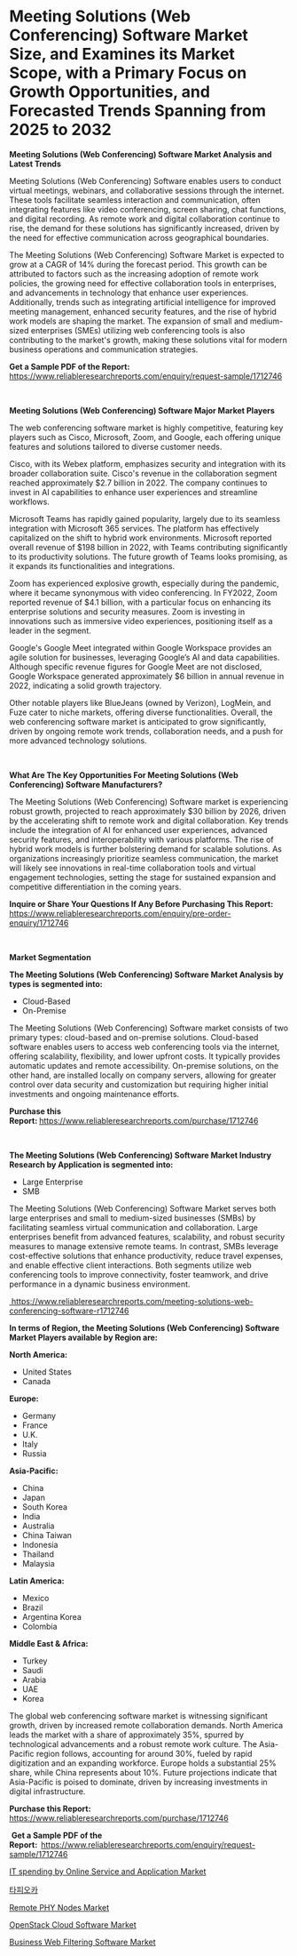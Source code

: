 <p><h1>Meeting Solutions (Web Conferencing) Software Market Size, and Examines its Market Scope, with a Primary Focus on Growth Opportunities, and Forecasted Trends Spanning from 2025 to 2032</h1></p><p><strong>Meeting Solutions (Web Conferencing) Software Market Analysis and Latest Trends</strong></p>
<p><p>Meeting Solutions (Web Conferencing) Software enables users to conduct virtual meetings, webinars, and collaborative sessions through the internet. These tools facilitate seamless interaction and communication, often integrating features like video conferencing, screen sharing, chat functions, and digital recording. As remote work and digital collaboration continue to rise, the demand for these solutions has significantly increased, driven by the need for effective communication across geographical boundaries.</p><p>The Meeting Solutions (Web Conferencing) Software Market is expected to grow at a CAGR of 14% during the forecast period. This growth can be attributed to factors such as the increasing adoption of remote work policies, the growing need for effective collaboration tools in enterprises, and advancements in technology that enhance user experiences. Additionally, trends such as integrating artificial intelligence for improved meeting management, enhanced security features, and the rise of hybrid work models are shaping the market. The expansion of small and medium-sized enterprises (SMEs) utilizing web conferencing tools is also contributing to the market's growth, making these solutions vital for modern business operations and communication strategies.</p></p>
<p><strong>Get a Sample PDF of the Report:&nbsp;</strong> <a href="https://www.reliableresearchreports.com/enquiry/request-sample/1712746?utm_campaign=38&utm_medium=2&utm_source=Github&utm_content=ia&utm_term=28032025&utm_id=meeting-solutions-web-conferencing-software">https://www.reliableresearchreports.com/enquiry/request-sample/1712746</a></p>
<p>&nbsp;</p>
<p><strong>Meeting Solutions (Web Conferencing) Software Major Market Players</strong></p>
<p><p>The web conferencing software market is highly competitive, featuring key players such as Cisco, Microsoft, Zoom, and Google, each offering unique features and solutions tailored to diverse customer needs. </p><p>Cisco, with its Webex platform, emphasizes security and integration with its broader collaboration suite. Cisco's revenue in the collaboration segment reached approximately $2.7 billion in 2022. The company continues to invest in AI capabilities to enhance user experiences and streamline workflows.</p><p>Microsoft Teams has rapidly gained popularity, largely due to its seamless integration with Microsoft 365 services. The platform has effectively capitalized on the shift to hybrid work environments. Microsoft reported overall revenue of $198 billion in 2022, with Teams contributing significantly to its productivity solutions. The future growth of Teams looks promising, as it expands its functionalities and integrations.</p><p>Zoom has experienced explosive growth, especially during the pandemic, where it became synonymous with video conferencing. In FY2022, Zoom reported revenue of $4.1 billion, with a particular focus on enhancing its enterprise solutions and security measures. Zoom is investing in innovations such as immersive video experiences, positioning itself as a leader in the segment.</p><p>Google's Google Meet integrated within Google Workspace provides an agile solution for businesses, leveraging Google’s AI and data capabilities. Although specific revenue figures for Google Meet are not disclosed, Google Workspace generated approximately $6 billion in annual revenue in 2022, indicating a solid growth trajectory.</p><p>Other notable players like BlueJeans (owned by Verizon), LogMein, and Fuze cater to niche markets, offering diverse functionalities. Overall, the web conferencing software market is anticipated to grow significantly, driven by ongoing remote work trends, collaboration needs, and a push for more advanced technology solutions.</p></p>
<p>&nbsp;</p>
<p><strong>What Are The Key Opportunities For Meeting Solutions (Web Conferencing) Software Manufacturers?</strong></p>
<p><p>The Meeting Solutions (Web Conferencing) Software market is experiencing robust growth, projected to reach approximately $30 billion by 2026, driven by the accelerating shift to remote work and digital collaboration. Key trends include the integration of AI for enhanced user experiences, advanced security features, and interoperability with various platforms. The rise of hybrid work models is further bolstering demand for scalable solutions. As organizations increasingly prioritize seamless communication, the market will likely see innovations in real-time collaboration tools and virtual engagement technologies, setting the stage for sustained expansion and competitive differentiation in the coming years.</p></p>
<p><strong>Inquire or Share Your Questions If Any Before Purchasing This Report:</strong> <a href="https://www.reliableresearchreports.com/enquiry/pre-order-enquiry/1712746?utm_campaign=38&utm_medium=2&utm_source=Github&utm_content=ia&utm_term=28032025&utm_id=meeting-solutions-web-conferencing-software">https://www.reliableresearchreports.com/enquiry/pre-order-enquiry/1712746</a></p>
<p>&nbsp;</p>
<p><strong>Market Segmentation</strong></p>
<p><strong>The Meeting Solutions (Web Conferencing) Software Market Analysis by types is segmented into:</strong></p>
<p><ul><li>Cloud-Based</li><li>On-Premise</li></ul></p>
<p><p>The Meeting Solutions (Web Conferencing) Software market consists of two primary types: cloud-based and on-premise solutions. Cloud-based software enables users to access web conferencing tools via the internet, offering scalability, flexibility, and lower upfront costs. It typically provides automatic updates and remote accessibility. On-premise solutions, on the other hand, are installed locally on company servers, allowing for greater control over data security and customization but requiring higher initial investments and ongoing maintenance efforts.</p></p>
<p><strong>Purchase this Report:&nbsp;</strong><a href="https://www.reliableresearchreports.com/purchase/1712746?utm_campaign=38&utm_medium=2&utm_source=Github&utm_content=ia&utm_term=28032025&utm_id=meeting-solutions-web-conferencing-software">https://www.reliableresearchreports.com/purchase/1712746</a></p>
<p>&nbsp;</p>
<p><strong>The Meeting Solutions (Web Conferencing) Software Market Industry Research by Application is segmented into:</strong></p>
<p><ul><li>Large Enterprise</li><li>SMB</li></ul></p>
<p><p>The Meeting Solutions (Web Conferencing) Software Market serves both large enterprises and small to medium-sized businesses (SMBs) by facilitating seamless virtual communication and collaboration. Large enterprises benefit from advanced features, scalability, and robust security measures to manage extensive remote teams. In contrast, SMBs leverage cost-effective solutions that enhance productivity, reduce travel expenses, and enable effective client interactions. Both segments utilize web conferencing tools to improve connectivity, foster teamwork, and drive performance in a dynamic business environment.</p></p>
<p><a href="https://www.reliableresearchreports.com/meeting-solutions-web-conferencing-software-r1712746?utm_campaign=38&utm_medium=2&utm_source=Github&utm_content=ia&utm_term=28032025&utm_id=meeting-solutions-web-conferencing-software">&nbsp;https://www.reliableresearchreports.com/meeting-solutions-web-conferencing-software-r1712746</a></p>
<p><strong>In terms of Region, the Meeting Solutions (Web Conferencing) Software Market Players available by Region are:</strong></p>
<p>
    <p> <strong> North America: </strong>
        <ul>
            <li>United States</li>
            <li>Canada</li>
        </ul>
        </p> 
    <p> <strong> Europe: </strong>
        <ul>
            <li>Germany</li>
            <li>France</li>
            <li>U.K.</li>
            <li>Italy</li>
            <li>Russia</li>
        </ul>
        </p> 
    <p> <strong> Asia-Pacific: </strong>
        <ul>
            <li>China</li>
            <li>Japan</li>
            <li>South Korea</li>
            <li>India</li>
            <li>Australia</li>
            <li>China Taiwan</li>
            <li>Indonesia</li>
            <li>Thailand</li>
            <li>Malaysia</li>
        </ul>
        </p> 
    <p> <strong> Latin America: </strong>
        <ul>
            <li>Mexico</li>
            <li>Brazil</li>
            <li>Argentina Korea</li>
            <li>Colombia</li>
        </ul>
        </p> 
    <p> <strong> Middle East & Africa: </strong>
        <ul>
            <li>Turkey</li>
            <li>Saudi</li>
            <li>Arabia</li>
            <li>UAE</li>
            <li>Korea</li>
        </ul>
    </p>
    </p>
<p><p>The global web conferencing software market is witnessing significant growth, driven by increased remote collaboration demands. North America leads the market with a share of approximately 35%, spurred by technological advancements and a robust remote work culture. The Asia-Pacific region follows, accounting for around 30%, fueled by rapid digitization and an expanding workforce. Europe holds a substantial 25% share, while China represents about 10%. Future projections indicate that Asia-Pacific is poised to dominate, driven by increasing investments in digital infrastructure.</p></p>
<p><strong>Purchase this Report: </strong><a href="https://www.reliableresearchreports.com/purchase/1712746?utm_campaign=38&utm_medium=2&utm_source=Github&utm_content=ia&utm_term=28032025&utm_id=meeting-solutions-web-conferencing-software">https://www.reliableresearchreports.com/purchase/1712746</a></p>
<p>&nbsp;<strong>Get a Sample PDF of the Report:&nbsp;&nbsp;</strong><a href="https://www.reliableresearchreports.com/enquiry/request-sample/1712746?utm_campaign=38&utm_medium=2&utm_source=Github&utm_content=ia&utm_term=28032025&utm_id=meeting-solutions-web-conferencing-software">https://www.reliableresearchreports.com/enquiry/request-sample/1712746</a></p>
<p><strong></strong></p>
<p><p><a href="https://github.com/drielvinki/Market-Research-Report-List-1/blob/main/it-spending-by-online-service-and-application-market.md?utm_campaign=38&utm_medium=2&utm_source=Github&utm_content=ia&utm_term=28032025&utm_id=meeting-solutions-web-conferencing-software">IT spending by Online Service and Application Market</a></p><p><a href="https://github.com/laholand/Market-Research-Report-List-7/blob/main/166419450704.md?utm_campaign=38&utm_medium=2&utm_source=Github&utm_content=ia&utm_term=28032025&utm_id=meeting-solutions-web-conferencing-software">타피오카</a></p><p><a href="https://github.com/ghaligopezf5/Market-Research-Report-List-1/blob/main/remote-phy-nodes-market.md?utm_campaign=38&utm_medium=2&utm_source=Github&utm_content=ia&utm_term=28032025&utm_id=meeting-solutions-web-conferencing-software">Remote PHY Nodes Market</a></p><p><a href="https://github.com/latzerelfigo48/Market-Research-Report-List-1/blob/main/openstack-cloud-software-market.md?utm_campaign=38&utm_medium=2&utm_source=Github&utm_content=ia&utm_term=28032025&utm_id=meeting-solutions-web-conferencing-software">OpenStack Cloud Software Market</a></p><p><a href="https://github.com/moratronak3q/Market-Research-Report-List-1/blob/main/business-web-filtering-software-market.md?utm_campaign=38&utm_medium=2&utm_source=Github&utm_content=ia&utm_term=28032025&utm_id=meeting-solutions-web-conferencing-software">Business Web Filtering Software Market</a></p></p>
